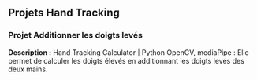 ## Projets Hand Tracking
### Projet Additionner les doigts levés
**Description :** Hand Tracking Calculator | Python OpenCV, mediaPipe : Elle permet de calculer les doigts élevés en additionnant les doigts levés des deux mains.
